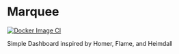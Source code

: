 # Marquee
[![Docker Image CI](https://github.com/LukeBaal/marquee/actions/workflows/docker-image.yml/badge.svg)](https://github.com/LukeBaal/marquee/actions/workflows/docker-image.yml)

Simple Dashboard inspired by Homer, Flame, and Heimdall
